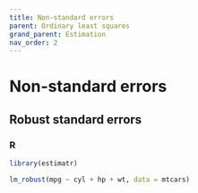 ```yaml
---
title: Non-standard errors
parent: Ordinary least squares
grand_parent: Estimation
nav_order: 2
---
```


# Non-standard errors

## Robust standard errors

### R
```r
library(estimatr)

lm_robust(mpg ~ cyl + hp + wt, data = mtcars)
```

